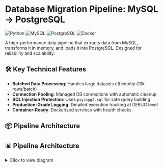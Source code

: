 # Database Migration Pipeline: MySQL → PostgreSQL

![Python](https://img.shields.io/badge/Python-3.9+-blue)
![MySQL](https://img.shields.io/badge/MySQL-5.6-orange)
![PostgreSQL](https://img.shields.io/badge/PostgreSQL-13-blueviolet)
![Docker](https://img.shields.io/badge/Docker-Containers-lightgrey)

A high-performance data pipeline that extracts data from MySQL, transforms it in memory, and loads it into PostgreSQL. Designed for reliability and scalability.

## 🛠 Key Technical Features

- **Batched Data Processing**: Handles large datasets efficiently (10k rows/batch)
- **Connection Pooling**: Managed DB connections with automatic cleanup
- **SQL Injection Protection**: Uses `psycopg2.sql` for safe query building
- **Production-Grade Logging**: Detailed execution tracking at DEBUG level
- **Container-Ready**: Dockerized services with health checks

## 📦 Pipeline Architecture

## 📊 Pipeline Architecture
<details>
<summary>Click to view diagram</summary>

![Data Flow](https://www.mermaidchart.com/raw/e0f73889-bafc-4e4e-828f-725afcd75634?theme=light&version=v0.1&format=svg)
</details>